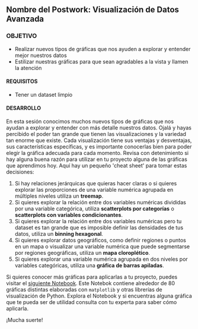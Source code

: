  ## Nombre del Postwork: Visualización de Datos Avanzada

### OBJETIVO 

- Realizar nuevos tipos de gráficas que nos ayuden a explorar y entender mejor nuestros datos
- Estilizar nuestras gráficas para que sean agradables a la vista y llamen la atención

#### REQUISITOS 

- Tener un dataset limpio

#### DESARROLLO

En esta sesión conocimos muchos nuevos tipos de gráficas que nos ayudan a explorar y entender con más detalle nuestros datos. Ojalá y hayas percibido el poder tan grande que tienen las visualizaciones y la variedad tan enorme que existe. Cada visualización tiene sus ventajas y desventajas, sus características específicas, y es importante conocerlas bien para poder elegir la gráfica adecuada para cada momento. Revisa con detenimiento si hay alguna buena razón para utilizar en tu proyecto alguna de las gráficas que aprendimos hoy. Aquí hay un pequeño 'cheat sheet' para tomar estas decisiones:

1. Si hay relaciones jerárquicas que quieras hacer claras o si quieres explorar las proporciones de una variable numérica agrupada en múltiples niveles utiliza un **treemap**.
2. Si quieres explorar la relación entre dos variables numéricas divididas por una variable categórica, utiliza **scatterplots por categorías** o **scatterplots con variables condicionantes**.
3. Si quieres explorar la relación entre dos variables numéricas pero tu dataset es tan grande que es imposible definir las densidades de tus datos, utiliza un **binning hexagonal**.
4. Si quieres explorar datos geográficos, como definir regiones o puntos en un mapa o visualizar una variable numérica que puede segmentarse por regiones geográficas, utiliza un **mapa cloroplético**.
5. Si quieres explorar una variable numérica agrupada en dos niveles por variables categóricas, utiliza una **gráfica de barras apiladas**.

Si quieres conocer más gráficas para aplicarlas a tu proyecto, puedes visitar el [siguiente Notebook](https://www.kaggle.com/python10pm/plotting-with-python-learn-80-plots-step-by-step). Este Notebok contiene alrededor de 80 gráficas distintas elaboradas con `matplotlib` y otras librerías de visualización de Python. Explora el Notebook y si encuentras alguna gráfica que te pueda ser de utilidad consulta con tu experta para saber cómo aplicarla.

¡Mucha suerte!